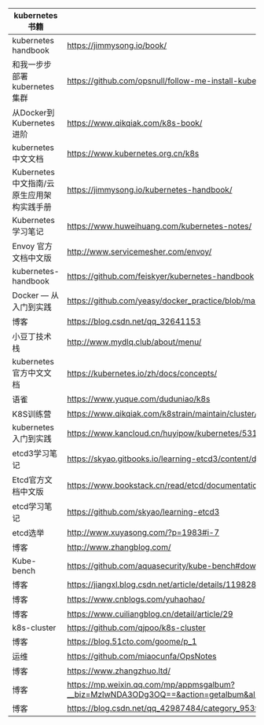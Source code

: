 | kubernetes书籍 | 网址 |
|---------------|------|
| kubernetes handbook | https://jimmysong.io/book/ |
| 和我一步步部署 kubernetes 集群 | https://github.com/opsnull/follow-me-install-kubernetes-cluster |
| 从Docker到Kubernetes进阶 | https://www.qikqiak.com/k8s-book/ |
| kubernetes中文文档 | https://www.kubernetes.org.cn/k8s |
| Kubernetes 中文指南/云原生应用架构实践手册 | https://jimmysong.io/kubernetes-handbook/ |
| Kubernetes 学习笔记 | https://www.huweihuang.com/kubernetes-notes/ |
| Envoy 官方文档中文版 | http://www.servicemesher.com/envoy/ |
| kubernetes-handbook | https://github.com/feiskyer/kubernetes-handbook |
| Docker — 从入门到实践 | https://github.com/yeasy/docker_practice/blob/master/SUMMARY.md |
| 博客 | https://blog.csdn.net/qq_32641153 |
| 小豆丁技术栈 | http://www.mydlq.club/about/menu/ |
| kubernetes官方中文文档 | https://kubernetes.io/zh/docs/concepts/ |
| 语雀 | https://www.yuque.com/duduniao/k8s |
| K8S训练营 | https://www.qikqiak.com/k8strain/maintain/cluster/ |
| kubernetes入门到实践 | https://www.kancloud.cn/huyipow/kubernetes/531982 |
| etcd3学习笔记 | https://skyao.gitbooks.io/learning-etcd3/content/documentation/op-guide/ |
| Etcd官方文档中文版 | https://www.bookstack.cn/read/etcd/documentation-op-guide-clustering.md |
| etcd学习笔记 | https://github.com/skyao/learning-etcd3 |
| etcd选举 | http://www.xuyasong.com/?p=1983#i-7 |
| 博客 | http://www.zhangblog.com/ |
| Kube-bench | https://github.com/aquasecurity/kube-bench#download-and-install-binarie |
| 博客 | https://jiangxl.blog.csdn.net/article/details/119828244 |
| 博客 | https://www.cnblogs.com/yuhaohao/ |
| 博客 | https://www.cuiliangblog.cn/detail/article/29 |
| k8s-cluster | https://github.com/qjpoo/k8s-cluster |
| 博客 | https://blog.51cto.com/goome/p_1 |
| 运维 | https://github.com/miaocunfa/OpsNotes |
| 博客 | https://www.zhangzhuo.ltd/ |
| 博客 | https://mp.weixin.qq.com/mp/appmsgalbum?__biz=MzIwNDA3ODg3OQ==&action=getalbum&album_id=1835825486392770561&scene=173&from_msgid=2647999703&from_itemidx=1&count=3&nolastread=1#wechat_redirect |
| 博客 | https://blog.csdn.net/qq_42987484/category_9539473.html | 
